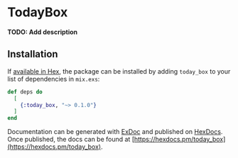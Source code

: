 # TodayBox

**TODO: Add description**

## Installation

If [available in Hex](https://hex.pm/docs/publish), the package can be installed
by adding `today_box` to your list of dependencies in `mix.exs`:

```elixir
def deps do
  [
    {:today_box, "~> 0.1.0"}
  ]
end
```

Documentation can be generated with [ExDoc](https://github.com/elixir-lang/ex_doc)
and published on [HexDocs](https://hexdocs.pm). Once published, the docs can
be found at [https://hexdocs.pm/today_box](https://hexdocs.pm/today_box).


